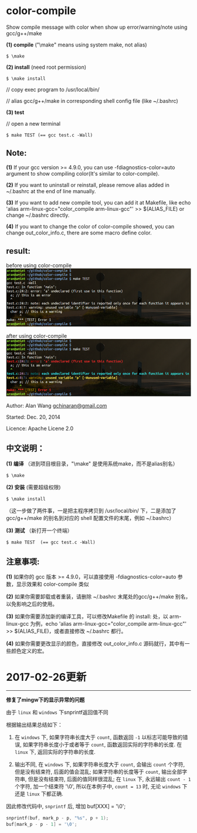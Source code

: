 color-compile
=============

Show compile message with color when show up error/warning/note using gcc/g++/make

**(1) compile** ("\make" means using system make, not alias)

    $ \make

**(2) install** (need root permission)

    $ \make install

// copy exec program to /usr/local/bin/

// alias gcc/g++/make in corresponding shell config file (like ~/.bashrc)

**(3) test**

// open a new terminal

    $ make TEST (== gcc test.c -Wall)

Note:
-----
**(1)** If your gcc version >= 4.9.0, you can use -fdiagnostics-color=auto argument to show compiling color(It's similar to color-compile).

**(2)** If you want to uninstall or reinstall, please remove alias added in ~/.bashrc at the end of line manually.

**(3)** If you want to add new compile tool, you can add it at Makefile, like echo 'alias arm-linux-gcc="color_compile arm-linux-gcc"' >> $(ALIAS_FILE) or change ~/.bashrc directly.

**(4)** If you want to change the color of color-compile showed, you can change out_color_info.c, there are some macro define color.

result:
-------
before using color-compile
![before using color-compile](https://github.com/chinaran/my-pictures/blob/master/color-compile/before.png)

after using color-compile
![after using color-compile](https://github.com/chinaran/my-pictures/blob/master/color-compile/after.png)

Author: Alan Wang <gchinaran@gmail.com>

Started: Dec. 20, 2014

Licence: Apache Licene 2.0

中文说明：
---------
**(1) 编译** （进到项目根目录，"\make" 是使用系统make，而不是alias别名）

    $ \make

**(2) 安装** (需要超级权限)

    $ \make install

（这一步做了两件事，一是把主程序拷贝到 /usr/local/bin/ 下，二是添加了 gcc/g++/make 的别名到对应的 shell 配置文件的末尾，例如 ~/.bashrc）

**(3) 测试** （新打开一个终端）

    $ make TEST  (== gcc test.c -Wall)

注意事项:
-----
**(1)** 如果你的 gcc 版本 >= 4.9.0，可以直接使用 -fdiagnostics-color=auto 参数，显示效果和 color-compile 类似

**(2)** 如果你需要卸载或者重装，请删除 ~/.bashrc 末尾处的gcc/g++/make 别名，以免影响之后的使用。

**(3)** 如果你需要添加新的编译工具，可以修改Makefile 的 install: 处，以 arm-linux-gcc 为例，echo 'alias arm-linux-gcc="color_compile arm-linux-gcc"' >> $(ALIAS_FILE)，或者直接修改 ~/.bashrc 都行。

**(4)** 如果你需要更改显示的颜色，直接修改 out_color_info.c 源码就行，其中有一些颜色定义的宏。



# 2017-02-26更新
-------

**修复了mingw下的显示异常的问题**


由于 `linux` 和 `windows` 下snprintf返回值不同

根据输出结果总结如下：

1.	在 `windows` 下, 如果字符串长度大于 `count`, 函数返回 `-1` 以标志可能导致的错误, 如果字符串长度小于或者等于 `count`, 函数返回实际的字符串的长度. 在 `linux` 下, 返回实际的字符串的长度.

2.	输出不同, 在 `windows` 下, 如果字符串长度大于 `count`, 会输出 `count` 个字符, 但是没有结束符, 后面的值会混乱; 如果字符串的长度等于 `count`, 输出全部字符串, 但是没有结束符, 后面的值同样很混乱; 在 `linux` 下, 永远输出 `count - 1` 个字符, 加一个结束符 '\0', 所以在本例子中, `count = 13` 时, 无论 `windows` 下还是 `linux` 下都正确.


因此修改代码中, `snprintf` 后, 增加 buf[XXX] = '\0';


```cpp
snprintf(buf, mark_p - p, "%s", p + 1);
buf[mark_p - p - 1] = '\0';
```


